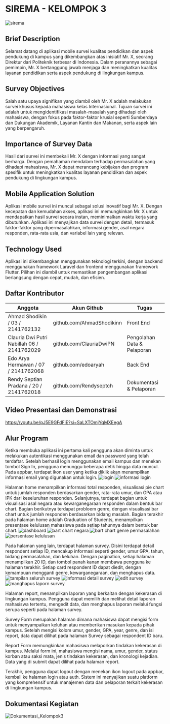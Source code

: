 # SIREMA - KELOMPOK 3
![sirema](https://github.com/edoaryah/Flutter-Laravel-SurveyApp/assets/114456394/21e40a8f-f66c-4f4a-b1c8-6de93a72920d)

## Brief Description

Selamat datang di aplikasi mobile survei kualitas pendidikan dan aspek pendukung di kampus yang dikembangkan atas inisiatif Mr. X, seorang Direktur dari Politeknik terbesar di Indonesia. Dalam peranannya sebagai pemimpin, Mr. X bertanggung jawab menjaga dan meningkatkan kualitas layanan pendidikan serta aspek pendukung di lingkungan kampus. 

## Survey Objectives

Salah satu upaya signifikan yang diambil oleh Mr. X adalah melakukan survei khusus kepada mahasiswa kelas Internasional. Tujuan survei ini adalah untuk mengidentifikasi masalah-masalah yang dihadapi oleh mahasiswa, dengan fokus pada faktor-faktor krusial seperti Sumberdaya dan Dukungan Akademik, Layanan Kantin dan Makanan, serta aspek lain yang berpengaruh.

## Importance of Survey Data

Hasil dari survei ini membekali Mr. X dengan informasi yang sangat berharga. Dengan pemahaman mendalam terhadap permasalahan yang dihadapi mahasiswa, Mr. X dapat merancang kebijakan dan program spesifik untuk meningkatkan kualitas layanan pendidikan dan aspek pendukung di lingkungan kampus.

## Mobile Application Solution

Aplikasi mobile survei ini muncul sebagai solusi inovatif bagi Mr. X. Dengan kecepatan dan kemudahan akses, aplikasi ini memungkinkan Mr. X untuk mendapatkan hasil survei secara instan, meminimalkan waktu kerja yang dibutuhkan. Aplikasi ini menyajikan data survei dengan detail, termasuk faktor-faktor yang dipermasalahkan, informasi gender, asal negara responden, rata-rata usia, dan variabel lain yang relevan.

## Technology Used

Aplikasi ini dikembangkan menggunakan teknologi terkini, dengan backend menggunakan framework Laravel dan frontend menggunakan framework Flutter. Pilihan ini diambil untuk memastikan pengembangan aplikasi berlangsung dengan cepat, mudah, dan efisien.

## Daftar Kontributor
| Anggota | Akun Github | Tugas |
| ------ | ------ | ------ |
| Ahmad Shodikin / 03 / 2141762132 | github.com/AhmadShodikinn | Front End |
| Clauria Dwi Putri Nabillah 06 / 2141762029 | github.com/ClauriaDwiPN | Pengolahan Data & Pelaporan |
| Edo Arya Hermawan / 07 / 2141762068 | github.com/edoaryah | Back End |
| Rendy Septian Pradana / 20 / 2141762018 | github.com/Rendyseptch | Dokumentasi & Pelaporan |

## Video Presentasi dan Demonstrasi

https://youtu.be/pJ5E9GFdFiE?si=SaLXTOmjYqMXEegA

## Alur Program
Ketika membuka aplikasi ini pertama kali pengguna akan diminta untuk melakukan autentikasi menggunakan email dan password yang telah terdaftar. Setelah berhasil login menggunakan email kampus dan menekan tombol Sign In, pengguna menunggu beberapa detik hingga data muncul. Pada appbar, terdapat ikon user yang ketika diklik akan menampilkan informasi email yang digunakan untuk login. 
![login](https://github.com/edoaryah/Flutter-Laravel-SurveyApp/assets/92168645/cd3871fb-01a6-4765-a49b-78c4eb13ad00)
![informasi login](https://github.com/edoaryah/Flutter-Laravel-SurveyApp/assets/92168645/046ba6fd-0853-4962-bdbb-b2ce77f6b2f3)


Halaman home menampilkan informasi total responden, visualisasi pie chart untuk jumlah responden berdasarkan gender, rata-rata umur, dan GPA atau IPK dari keseluruhan responden. Selanjutnya, terdapat bagian untuk visualisasi asal negara atau kewarganegaraan responden dalam bentuk bar chart. Bagian berikutnya terdapat probloem genre, dengan visualisasi bar chart untuk jumlah responden berdasarkan bidang masalah. Bagian terakhir pada halaman home adalah Graduation of Students, menampilkan presentase kelulusan mahasiswa pada setiap tahunnya dalam bentuk bar chart.
![dashboard](https://github.com/edoaryah/Flutter-Laravel-SurveyApp/assets/92168645/5b8b2a07-0dc0-45ba-a30f-a013895b21dc)
![bart chart negara](https://github.com/edoaryah/Flutter-Laravel-SurveyApp/assets/92168645/48fa1ead-1117-45c1-9622-7f0828bd6f4a)
![bart chart genre permasalahan](https://github.com/edoaryah/Flutter-Laravel-SurveyApp/assets/92168645/84caf474-b7e0-4ff0-9fa8-29f273143d8e)
![persentase kelulusan](https://github.com/edoaryah/Flutter-Laravel-SurveyApp/assets/92168645/36610e5a-0655-4c1d-afdf-7f698aa0b7cb)


Pada halaman yang lain, terdapat halaman survey. Disini terdapat detail respondent setiap ID, mencakup informasi seperti gender, umur GPA, tahun, bidang permasalahan, dan keluhan. Dengan pagination, setiap halaman menampilkan 20 ID, dan tombol panah kanan membawa pengguna ke halaman terakhir. Setiap card respondent ID dapat diedit, dengan kemampuan mengganti genre, kewarganegaraan, dan menghapus data. 
![tampilan seluruh survey](https://github.com/edoaryah/Flutter-Laravel-SurveyApp/assets/92168645/24f77797-afa8-4240-85f9-087931156130)
![informasi detail survey](https://github.com/edoaryah/Flutter-Laravel-SurveyApp/assets/92168645/d86df1fb-e010-4756-b793-b89115dd74cd)
![edit survey](https://github.com/edoaryah/Flutter-Laravel-SurveyApp/assets/92168645/cbfb3ee1-5eec-40c9-8510-8e3808afec44)
![manghapus laporn survey](https://github.com/edoaryah/Flutter-Laravel-SurveyApp/assets/92168645/9c902ee6-bdee-432e-b2e8-22a04b959e93)


Halaman report, menampilkan laporan yang berkaitan dengan kekerasan di lingkungan kampus. Pengguna dapat memilih dan melihat detail laporan mahasiswa tertentu, mengedit data, dan menghapus laporan melalui fungsi serupa seperti pada halaman survey. 

Survey Form merupakan halaman dimana mahasiswa dapat mengisi form untuk menyampaikan keluhan atau memberikan masukan kepada pihak kampus. Setelah mengisi kolom umur, gender, GPA, year, genre, dan isi report, data dapat dilihat pada halaman Survey sebagai respondent ID baru. 

Report Form memungkinkan mahasiswa melaporkan tindakan kekerasan di kampus. Melalui form ini, mahasiswa mengisi nama, umur, gender, status korban atau saksi mata, jenis tindakan kekerasan, dan kronologi kejadian. Data yang di submit dapat dilihat pada halaman report. 

Terakhir, pengguna dapat logout dengan menekan ikon logout pada appbar, kembali ke halaman login atau auth. Sistem ini menyajikan suatu platform yang komprehensif untuk manajemen data dan pelaporan terkait kekerasan di lingkungan kampus.

## Dokumentasi Kegiatan
![Dokumentasi_Kelompok3](https://github.com/edoaryah/Flutter-Laravel-SurveyApp/assets/114456394/a5c8eb7f-60c7-4102-a43e-1a01e7646108)
